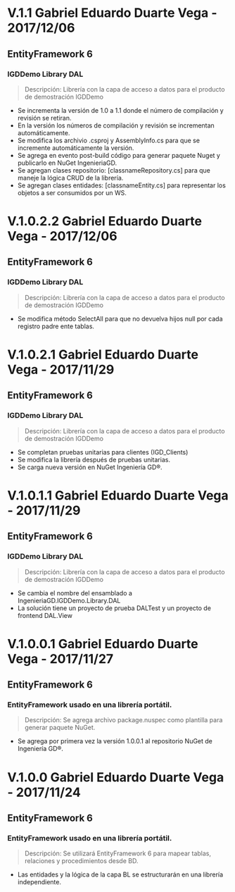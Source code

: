 # V.1.1 Gabriel Eduardo Duarte Vega - 2017/12/06
## EntityFramework 6
### IGDDemo Library DAL
> Descripción: Librería con la capa de acceso a datos para el producto de demostración IGDDemo
+ Se incrementa la versión de 1.0 a 1.1 donde el número de compilación y revisión se retiran.
+ En la versión los números de compilación y revisión se incrementan automáticamente.
+ Se modifica los archivio .csproj y AssemblyInfo.cs para que se incremente automáticamente la versión.
+ Se agrega en evento post-build código para generar paquete Nuget y publicarlo en NuGet IngenieriaGD.
+ Se agregan clases repositorio: [classnameRepository.cs] para que maneje la lógica CRUD de la librería.
+ Se agregan clases entidades: [classnameEntity.cs] para representar los objetos a ser consumidos por un WS.

# V.1.0.2.2 Gabriel Eduardo Duarte Vega - 2017/12/06
## EntityFramework 6
### IGDDemo Library DAL
> Descripción: Librería con la capa de acceso a datos para el producto de demostración IGDDemo
+ Se modifica método SelectAll para que no devuelva hijos null por cada registro padre ente tablas.

# V.1.0.2.1 Gabriel Eduardo Duarte Vega - 2017/11/29
## EntityFramework 6
### IGDDemo Library DAL
> Descripción: Librería con la capa de acceso a datos para el producto de demostración IGDDemo
+ Se completan pruebas unitarias para clientes (IGD_Clients)
+ Se modifica la librería después de pruebas unitarias.
+ Se carga nueva versión en NuGet Ingeniería GD®.

# V.1.0.1.1 Gabriel Eduardo Duarte Vega - 2017/11/29
## EntityFramework 6
### IGDDemo Library DAL
> Descripción: Librería con la capa de acceso a datos para el producto de demostración IGDDemo
+ Se cambia el nombre del ensamblado a IngenieriaGD.IGDDemo.Library.DAL
+ La solución tiene un proyecto de prueba DALTest y un proyecto de frontend DAL.View

# V.1.0.0.1 Gabriel Eduardo Duarte Vega - 2017/11/27
## EntityFramework 6
### EntityFramework usado en una librería portátil.
> Descripción: Se agrega archivo package.nuspec como plantilla para generar paquete NuGet.
+ Se agrega por primera vez la versión 1.0.0.1 al repositorio NuGet de Ingeniería GD®.

# V.1.0.0 Gabriel Eduardo Duarte Vega - 2017/11/24
## EntityFramework 6
### EntityFramework usado en una librería portátil.
> Descripción: Se utilizará EntityFramework 6 para mapear tablas, relaciones y procedimientos desde BD.
+ Las entidades y la lógica de la capa BL se estructurarán en una librería independiente.
